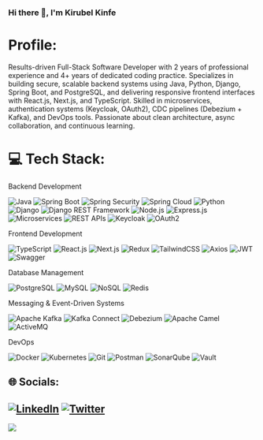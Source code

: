 ### Hi there 👋, I'm Kirubel Kinfe
# Profile:
Results-driven Full-Stack Software Developer with 2 years of professional experience and 4+
years of dedicated coding practice. Specializes in building secure, scalable backend systems
using Java, Python, Django, Spring Boot, and PostgreSQL, and delivering responsive frontend
interfaces with React.js, Next.js, and TypeScript. Skilled in microservices, authentication systems
(Keycloak, OAuth2), CDC pipelines (Debezium + Kafka), and DevOps tools. Passionate about
clean architecture, async collaboration, and continuous learning.


# 💻 Tech Stack:

Backend Development

![Java](https://img.shields.io/badge/java-%23ED8B00.svg?style=for-the-badge&logo=java&logoColor=white)
![Spring Boot](https://img.shields.io/badge/spring%20boot-%236DB33F.svg?style=for-the-badge&logo=spring&logoColor=white)
![Spring Security](https://img.shields.io/badge/spring%20security-%236DB33F.svg?style=for-the-badge&logo=spring&logoColor=white)
![Spring Cloud](https://img.shields.io/badge/spring%20cloud-%236DB33F.svg?style=for-the-badge&logo=spring&logoColor=white)
![Python](https://img.shields.io/badge/python-%2314354C.svg?style=for-the-badge&logo=python&logoColor=white)
![Django](https://img.shields.io/badge/django-%23092E20.svg?style=for-the-badge&logo=django&logoColor=white)
![Django REST Framework](https://img.shields.io/badge/Django%20REST%20Framework-%23A30000.svg?style=for-the-badge&logo=django&logoColor=white)
![Node.js](https://img.shields.io/badge/node.js-%236DA55F.svg?style=for-the-badge&logo=node.js&logoColor=white)
![Express.js](https://img.shields.io/badge/express.js-%23404D59.svg?style=for-the-badge&logo=express&logoColor=white)
![Microservices](https://img.shields.io/badge/microservices-%23000000.svg?style=for-the-badge&logo=microservices&logoColor=white)
![REST APIs](https://img.shields.io/badge/REST%20APIs-%23000000.svg?style=for-the-badge&logo=rest&logoColor=white)
![Keycloak](https://img.shields.io/badge/keycloak-%2300A1D6.svg?style=for-the-badge&logo=keycloak&logoColor=white)
![OAuth2](https://img.shields.io/badge/oauth2-%23000000.svg?style=for-the-badge&logo=oauth&logoColor=white)

Frontend Development

![TypeScript](https://img.shields.io/badge/typescript-%23007ACC.svg?style=for-the-badge&logo=typescript&logoColor=white)
![React.js](https://img.shields.io/badge/react-%2320232a.svg?style=for-the-badge&logo=react&logoColor=%2361DAFB)
![Next.js](https://img.shields.io/badge/Next.js-%23000000.svg?style=for-the-badge&logo=next.js&logoColor=white)
![Redux](https://img.shields.io/badge/redux-%23593d88.svg?style=for-the-badge&logo=redux&logoColor=white)
![TailwindCSS](https://img.shields.io/badge/tailwindcss-%2338B2AC.svg?style=for-the-badge&logo=tailwind-css&logoColor=white)
![Axios](https://img.shields.io/badge/axios-%23000000.svg?style=for-the-badge&logo=axios&logoColor=white)
![JWT](https://img.shields.io/badge/jwt-%23000000.svg?style=for-the-badge&logo=json-web-tokens&logoColor=white)
![Swagger](https://img.shields.io/badge/swagger-%23Clojure.svg?style=for-the-badge&logo=swagger&logoColor=white)

Database Management

![PostgreSQL](https://img.shields.io/badge/postgres-%23316192.svg?style=for-the-badge&logo=postgresql&logoColor=white)
![MySQL](https://img.shields.io/badge/mysql-%23000.svg?style=for-the-badge&logo=mysql&logoColor=white)
![NoSQL](https://img.shields.io/badge/nosql-%23000000.svg?style=for-the-badge&logo=nosql&logoColor=white)
![Redis](https://img.shields.io/badge/redis-%23DD0031.svg?style=for-the-badge&logo=redis&logoColor=white)

Messaging & Event-Driven Systems

![Apache Kafka](https://img.shields.io/badge/apache%20kafka-%23000000.svg?style=for-the-badge&logo=apache-kafka&logoColor=white)
![Kafka Connect](https://img.shields.io/badge/kafka%20connect-%23000000.svg?style=for-the-badge&logo=apache-kafka&logoColor=white)
![Debezium](https://img.shields.io/badge/debezium-%23CC0000.svg?style=for-the-badge&logo=debezium&logoColor=white)
![Apache Camel](https://img.shields.io/badge/apache%20camel-%23D22128.svg?style=for-the-badge&logo=apache-camel&logoColor=white)
![ActiveMQ](https://img.shields.io/badge/activemq-%23000000.svg?style=for-the-badge&logo=apache&logoColor=white)

DevOps

![Docker](https://img.shields.io/badge/docker-%230db7ed.svg?style=for-the-badge&logo=docker&logoColor=white)
![Kubernetes](https://img.shields.io/badge/kubernetes-%23326ce5.svg?style=for-the-badge&logo=kubernetes&logoColor=white)
![Git](https://img.shields.io/badge/git-%23F05033.svg?style=for-the-badge&logo=git&logoColor=white)
![Postman](https://img.shields.io/badge/postman-%23FF6C37.svg?style=for-the-badge&logo=postman&logoColor=white)
![SonarQube](https://img.shields.io/badge/sonarqube-%234E9BCD.svg?style=for-the-badge&logo=sonarqube&logoColor=white)
![Vault](https://img.shields.io/badge/vault-%23000000.svg?style=for-the-badge&logo=vault&logoColor=white)


## 🌐 Socials:

[![LinkedIn](https://img.shields.io/badge/LinkedIn-%230077B5.svg?logo=linkedin&logoColor=white)](https://linkedin.com/in/kirubel-kinfe-4698ab217/) [![Twitter](https://img.shields.io/badge/Twitter-%231DA1F2.svg?logo=Twitter&logoColor=white)](https://twitter.com/@kirubel_kinfe) 
---
[![](https://visitcount.itsvg.in/api?id=kirubelKinfe&icon=0&color=0)](https://visitcount.itsvg.in)

